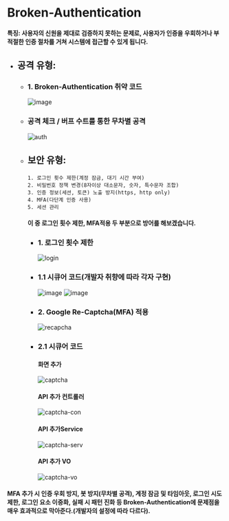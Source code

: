 # Broken-Authentication
#### 특징: 사용자의 신원을 제대로 검증하지 못하는 문제로, 사용자가 인증을 우회하거나 부적절한 인증 절차를 거쳐 시스템에 접근할 수 있게 됩니다.
- ## 공격 유형:
  - ### 1. Broken-Authentication 취약 코드
      ![image](https://github.com/user-attachments/assets/36a1069f-e5e4-4a72-8059-ab9c9bf7b3cf)
  - ### 공격 체크 / 버프 수트를 통한 무차별 공격
      ![auth](https://github.com/user-attachments/assets/38228f5f-22f8-457c-bdf1-ac3c4cac6310)
  - ## 보안 유형:
    ```
    1. 로그인 횟수 제한(계정 잠금, 대기 시간 부여) 
    2. 비밀번호 정책 변경(8자이상 대소문자, 숫자, 특수문자 조합)
    3. 인증 정보(세션, 토큰) 노출 방지(https, http only)
    4. MFA(다단계 인증 사용)
    5. 세션 관리
    ```
    #### 이 중 로그인 횟수 제한, MFA적용 두 부분으로 방어를 해보겠습니다.  
    - ### 1. 로그인 횟수 제한  
        ![login](https://github.com/user-attachments/assets/567cb081-533e-4810-a3bb-ec3f3fc10a88)
    - ### 1.1 시큐어 코드(개발자 취향에 따라 각자 구현)
        ![image](https://github.com/user-attachments/assets/2580ee5e-46fd-434a-8153-390f8bd7d050)
        ![image](https://github.com/user-attachments/assets/4279d523-c431-47e5-b1ec-41ec5ff8c913)
    - ### 2. Google Re-Captcha(MFA) 적용
        ![recapcha](https://github.com/user-attachments/assets/54feeaa1-dbd2-48a4-9653-281f8b5f4619)
    - ### 2.1 시큐어 코드  
        #### 화면 추가  
        ![captcha](https://github.com/user-attachments/assets/a378fdd7-4f02-4ac4-b0de-db2f8c88ba4e)
        #### API 추가 컨트롤러
        ![captcha-con](https://github.com/user-attachments/assets/15970529-33d6-4322-90b9-35cdd288884a)
        #### API 추가Service
        ![captcha-serv](https://github.com/user-attachments/assets/1e9e7c00-f106-4282-8b9c-7076fab6fa95)
        #### API 추가 VO
        ![captcha-vo](https://github.com/user-attachments/assets/b22e3cfe-e5a1-45b9-a3ef-e7dd08406e85)

#### MFA 추가 시 인증 우회 방지, 봇 방지(무차별 공격), 계정 잠금 및 타임아웃, 로그인 시도 제한, 로그인 요소 이중화, 실패 시 패턴 진화 등 Broken-Authentication에 문제점을 매우 효과적으로 막아준다.(개발자의 설정에 따라 다르다).











